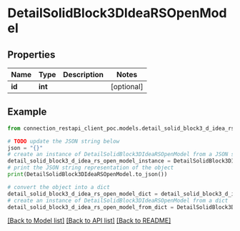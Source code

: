 # DetailSolidBlock3DIdeaRSOpenModel


## Properties

Name | Type | Description | Notes
------------ | ------------- | ------------- | -------------
**id** | **int** |  | [optional] 

## Example

```python
from connection_restapi_client_poc.models.detail_solid_block3_d_idea_rs_open_model import DetailSolidBlock3DIdeaRSOpenModel

# TODO update the JSON string below
json = "{}"
# create an instance of DetailSolidBlock3DIdeaRSOpenModel from a JSON string
detail_solid_block3_d_idea_rs_open_model_instance = DetailSolidBlock3DIdeaRSOpenModel.from_json(json)
# print the JSON string representation of the object
print(DetailSolidBlock3DIdeaRSOpenModel.to_json())

# convert the object into a dict
detail_solid_block3_d_idea_rs_open_model_dict = detail_solid_block3_d_idea_rs_open_model_instance.to_dict()
# create an instance of DetailSolidBlock3DIdeaRSOpenModel from a dict
detail_solid_block3_d_idea_rs_open_model_from_dict = DetailSolidBlock3DIdeaRSOpenModel.from_dict(detail_solid_block3_d_idea_rs_open_model_dict)
```
[[Back to Model list]](../README.md#documentation-for-models) [[Back to API list]](../README.md#documentation-for-api-endpoints) [[Back to README]](../README.md)


